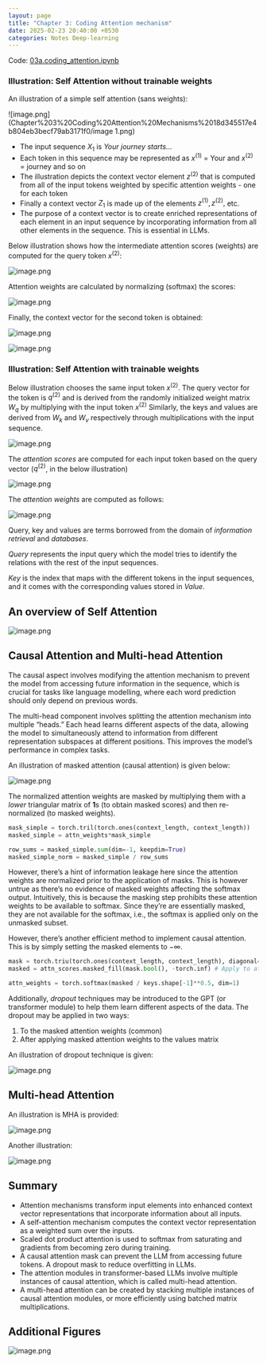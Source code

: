 ```yaml
---
layout: page
title: "Chapter 3: Coding Attention mechanism"
date: 2025-02-23 20:40:00 +0530
categories: Notes Deep-learning
---
```




Code: [03a.coding_attention.ipynb](https://github.com/gsailesh/self-learn/blob/llm-book/Build-LLMs-from-scratch/03a.coding_attention.ipynb)

### Illustration: Self Attention without trainable weights

An illustration of a simple self attention (sans weights):

![image.png](Chapter%203%20Coding%20Attention%20Mechanisms%2018d345517e4b804eb3becf79ab3171f0/image 1.png)

- The input sequence $X_{1}$ is *Your journey starts…*
- Each token in this sequence may be represented as $x^{(1)}$ = Your and $x^{(2)}$ = journey and so on
- The illustration depicts the context vector element $z^{(2)}$ that is computed from all of the input tokens weighted by specific attention weights - one for each token
- Finally a context vector $Z_{1}$ is made up of the elements $z^{(1)}, z^{(2)},$ etc.
- The purpose of a context vector is to create enriched representations of each element in an input sequence by incorporating information from all other elements in the sequence. This is essential in LLMs.

Below illustration shows how the intermediate attention scores (weights) are computed for the query token $x^{(2)}$:

![image.png](Chapter%203%20Coding%20Attention%20Mechanisms%2018d345517e4b804eb3becf79ab3171f0/image%201.png)

Attention weights are calculated by normalizing (softmax) the scores:

![image.png](Chapter%203%20Coding%20Attention%20Mechanisms%2018d345517e4b804eb3becf79ab3171f0/image%202.png)

Finally, the context vector for the second token is obtained:

![image.png](Chapter%203%20Coding%20Attention%20Mechanisms%2018d345517e4b804eb3becf79ab3171f0/image%203.png)

![image.png](Chapter%203%20Coding%20Attention%20Mechanisms%2018d345517e4b804eb3becf79ab3171f0/image%204.png)

### Illustration: Self Attention with trainable weights

Below illustration chooses the same input token $x^{(2)}$. The query vector for the token is $q^{(2)}$ and is derived from the randomly initialized weight matrix $W_{q}$ by multiplying with the input token $x^{(2)}$ Similarly, the keys and values are derived from $W_{k}$ and $W_{v}$ respectively through multiplications with the input sequence.

![image.png](Chapter%203%20Coding%20Attention%20Mechanisms%2018d345517e4b804eb3becf79ab3171f0/image%205.png)

The *attention scores* are computed for each input token based on the query vector ($q^{(2)}$, in the below illustration) 

![image.png](Chapter%203%20Coding%20Attention%20Mechanisms%2018d345517e4b804eb3becf79ab3171f0/image%206.png)

The *attention weights* are computed as follows:

![image.png](Chapter%203%20Coding%20Attention%20Mechanisms%2018d345517e4b804eb3becf79ab3171f0/image%207.png)

Query, key and values are terms borrowed from the domain of *information retrieval* and *databases*.

*Query* represents the input query which the model tries to identify the relations with the rest of the input sequences.

*Key* is the index that maps with the different tokens in the input sequences, and it comes with the corresponding values stored in *Value*.

## An overview of Self Attention

![image.png](Chapter%203%20Coding%20Attention%20Mechanisms%2018d345517e4b804eb3becf79ab3171f0/image%208.png)

## Causal Attention and Multi-head Attention

The causal aspect involves modifying the attention mechanism to prevent the model from accessing future information in the sequence, which is crucial for tasks like language modelling, where each word prediction should only depend on previous words.

The multi-head component involves splitting the attention mechanism into multiple “heads.” Each head learns different aspects of the data, allowing the model to simultaneously attend to information from different representation subspaces at different positions. This improves the model’s performance in complex tasks.

An illustration of masked attention (causal attention) is given below:

![image.png](Chapter%203%20Coding%20Attention%20Mechanisms%2018d345517e4b804eb3becf79ab3171f0/image%209.png)

The normalized attention weights are masked by multiplying them with a *lower* triangular matrix of **1**s (to obtain masked scores) and then re-normalized (to masked weights).

```python
mask_simple = torch.tril(torch.ones(context_length, context_length))
masked_simple = attn_weights*mask_simple

row_sums = masked_simple.sum(dim=-1, keepdim=True)
masked_simple_norm = masked_simple / row_sums
```

However, there’s a hint of information leakage here since the attention weights are normalized prior to the application of masks. This is however untrue as there’s no evidence of masked weights affecting the softmax output. Intuitively, this is because the masking step prohibits these attention weights to be available to softmax. Since they’re are essentially masked, they are not available for the softmax, i.e., the softmax is applied only on the unmasked subset.

However, there’s another efficient method to implement causal attention. This is by simply setting the masked elements to $-\infty$.

```python
mask = torch.triu(torch.ones(context_length, context_length), diagonal=1)
masked = attn_scores.masked_fill(mask.bool(), -torch.inf) # Apply to attention scores.

attn_weights = torch.softmax(masked / keys.shape[-1]**0.5, dim=1)
```

Additionally, *dropout* techniques may be introduced to the GPT (or transformer module) to help them learn different aspects of the data. The dropout may be applied in two ways:

1. To the masked attention weights (common)
2. After applying masked attention weights to the values matrix

An illustration of dropout technique is given:

![image.png](Chapter%203%20Coding%20Attention%20Mechanisms%2018d345517e4b804eb3becf79ab3171f0/image%2010.png)

## Multi-head Attention

An illustration is MHA is provided:

![image.png](Chapter%203%20Coding%20Attention%20Mechanisms%2018d345517e4b804eb3becf79ab3171f0/image%2011.png)

Another illustration:

![image.png](Chapter%203%20Coding%20Attention%20Mechanisms%2018d345517e4b804eb3becf79ab3171f0/image%2012.png)

## Summary

- Attention mechanisms transform input elements into enhanced context vector representations that incorporate information about all inputs.
- A self-attention mechanism computes the context vector representation as a weighted sum over the inputs.
- Scaled dot product attention is used to softmax from saturating and gradients from becoming zero during training.
- A causal attention mask can prevent the LLM from accessing future tokens. A dropout mask to reduce overfitting in LLMs.
- The attention modules in transformer-based LLMs involve multiple instances of causal attention, which is called multi-head attention.
- A multi-head attention can be created by stacking multiple instances of causal attention modules, or more efficiently using batched matrix multiplications.

## Additional Figures

![image.png](Chapter%203%20Coding%20Attention%20Mechanisms%2018d345517e4b804eb3becf79ab3171f0/image%2013.png)